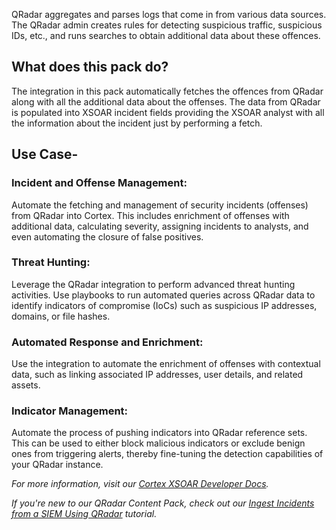 QRadar aggregates and parses logs that come in from various data sources. The QRadar admin creates rules for detecting suspicious traffic, suspicious IDs, etc., and runs searches to obtain additional data about these offences.

## What does this pack do?
The integration in this pack automatically fetches the offences from QRadar along with all the additional data about the offenses. The data from QRadar is populated into XSOAR incident fields providing the XSOAR analyst with all the information about the incident just by performing a fetch. 

## Use Case-
### Incident and Offense Management:
Automate the fetching and management of security incidents (offenses) from QRadar into Cortex. This includes enrichment of offenses with additional data, calculating severity, assigning incidents to analysts, and even automating the closure of false positives.
### Threat Hunting:
Leverage the QRadar integration to perform advanced threat hunting activities. Use playbooks to run automated queries across QRadar data to identify indicators of compromise (IoCs) such as suspicious IP addresses, domains, or file hashes.
### Automated Response and Enrichment:
Use the integration to automate the enrichment of offenses with contextual data, such as linking associated IP addresses, user details, and related assets.
### Indicator Management:
Automate the process of pushing indicators into QRadar reference sets. This can be used to either block malicious indicators or exclude benign ones from triggering alerts, thereby fine-tuning the detection capabilities of your QRadar instance.

_For more information, visit our [Cortex XSOAR Developer Docs](https://xsoar.pan.dev/docs/reference/packs/QRadar)._

_If you're new to our QRadar Content Pack, check out our [Ingest Incidents from a SIEM Using QRadar](https://docs-cortex.paloaltonetworks.com/r/Cortex-XSOAR/6.x/Cortex-XSOAR-Tutorials-6.x/Ingest-Incidents-from-a-SIEM-Using-Splunk) tutorial._
